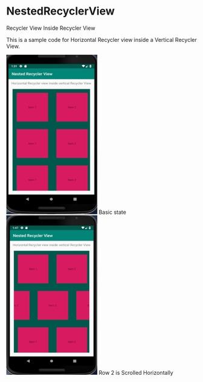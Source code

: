 # NestedRecyclerView
Recycler View Inside Recycler View


This is a sample code for Horizontal Recycler view inside a Vertical Recycler View.


<img src="https://github.com/raheez/NestedRecyclerView/blob/master/Screenshots/NestedRecyclerView.png" width="240" height="420">
Basic state


<img src="https://github.com/raheez/NestedRecyclerView/blob/master/Screenshots/NestedRecyclerView2.png" width="240" height="420">
Row 2 is Scrolled Horizontally
